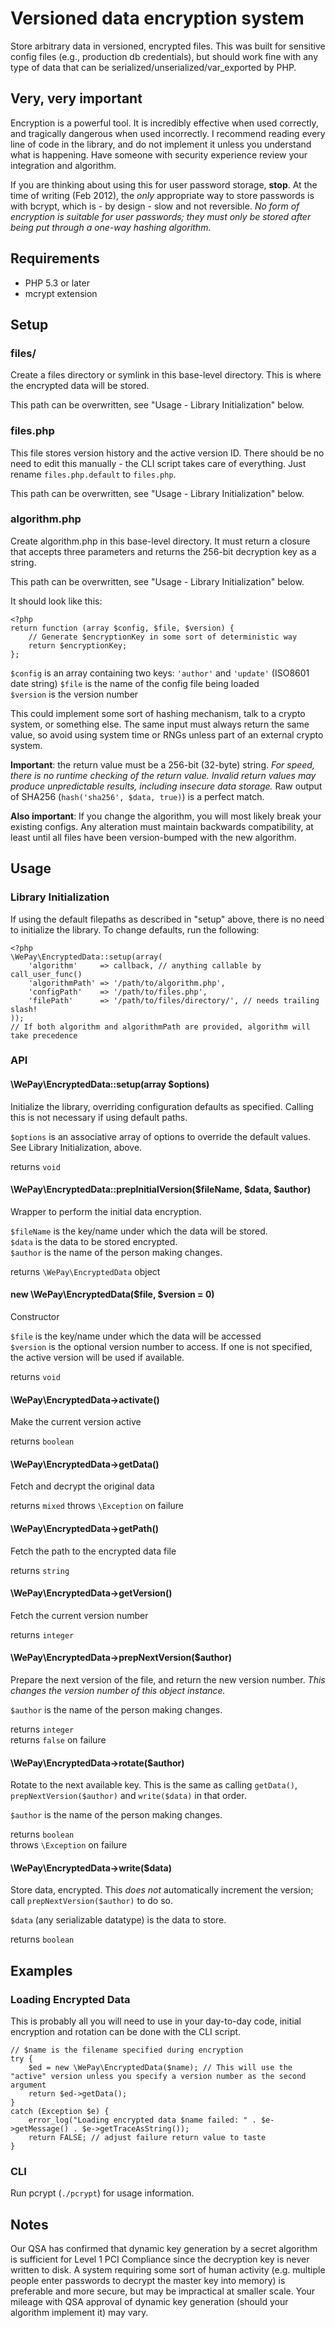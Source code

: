 Versioned data encryption system
================================
Store arbitrary data in versioned, encrypted files. This was built for sensitive config files (e.g., production db credentials), but should work fine with any type of data that can be serialized/unserialized/var_exported by PHP.

Very, very important
--------------------
Encryption is a powerful tool. It is incredibly effective when used correctly, and tragically dangerous when used incorrectly. I recommend reading every line of code in the library, and do not implement it unless you understand what is happening. Have someone with security experience review your integration and algorithm.

If you are thinking about using this for user password storage, **stop**. At the time of writing (Feb 2012), the *only* appropriate way to store passwords is with bcrypt, which is - by design - slow and not reversible. *No form of encryption is suitable for user passwords; they must only be stored after being put through a one-way hashing algorithm.*

Requirements
------------
* PHP 5.3 or later
* mcrypt extension

Setup
-----
### files/
Create a files directory or symlink in this base-level directory. This is where the encrypted data will be stored. 

This path can be overwritten, see "Usage - Library Initialization" below.

### files.php
This file stores version history and the active version ID. There should be no need to edit this manually - the CLI script takes care of everything. Just rename `files.php.default` to `files.php`.

This path can be overwritten, see "Usage - Library Initialization" below.

### algorithm.php
Create algorithm.php in this base-level directory. It must return a closure that accepts three parameters and returns the 256-bit decryption key as a string.

This path can be overwritten, see "Usage - Library Initialization" below.

It should look like this:

	<?php
	return function (array $config, $file, $version) {
		// Generate $encryptionKey in some sort of deterministic way
		return $encryptionKey;
	};

`$config` is an array containing two keys: `'author'` and `'update'` (ISO8601 date string)
`$file` is the name of the config file being loaded  
`$version` is the version number  

This could implement some sort of hashing mechanism, talk to a crypto system, or something else. The same input must always return the same value, so avoid using system time or RNGs unless part of an external crypto system.

**Important**: the return value must be a 256-bit (32-byte) string. *For speed, there is no runtime checking of the return value. Invalid return values may produce unpredictable results, including insecure data storage.*  Raw output of SHA256 (`hash('sha256', $data, true)`) is a perfect match.

**Also important**: If you change the algorithm, you will most likely break your existing configs. Any alteration must maintain backwards compatibility, at least until all files have been version-bumped with the new algorithm.

Usage
-----
### Library Initialization
If using the default filepaths as described in "setup" above, there is no need to initialize the library.  To change defaults, run the following:

	<?php
	\WePay\EncryptedData::setup(array(
		'algorithm'     => callback, // anything callable by call_user_func()
		'algorithmPath' => '/path/to/algorithm.php',
		'configPath'    => '/path/to/files.php',
		'filePath'      => '/path/to/files/directory/', // needs trailing slash!
	));
	// If both algorithm and algorithmPath are provided, algorithm will take precedence

### API

#### \WePay\EncryptedData::setup(array $options)
Initialize the library, overriding configuration defaults as specified. Calling this is not necessary if using default paths.

`$options` is an associative array of options to override the default values. See Library Initialization, above.

returns `void`

#### \WePay\EncryptedData::prepInitialVersion($fileName, $data, $author)
Wrapper to perform the initial data encryption.

`$fileName` is the key/name under which the data will be stored.  
`$data` is the data to be stored encrypted.  
`$author` is the name of the person making changes.

returns `\WePay\EncryptedData` object

#### new \WePay\EncryptedData($file, $version = 0)
Constructor

`$file` is the key/name under which the data will be accessed  
`$version` is the optional version number to access. If one is not specified, the active version will be used if available.

returns `void`

#### \WePay\EncryptedData->activate()
Make the current version active

returns `boolean`

#### \WePay\EncryptedData->getData()
Fetch and decrypt the original data

returns `mixed` 
throws `\Exception` on failure

#### \WePay\EncryptedData->getPath()
Fetch the path to the encrypted data file

returns `string`

#### \WePay\EncryptedData->getVersion()
Fetch the current version number

returns `integer` 

#### \WePay\EncryptedData->prepNextVersion($author)
Prepare the next version of the file, and return the new version number. *This changes the version number of this object instance.*

`$author` is the name of the person making changes.

returns `integer`  
returns `false` on failure

#### \WePay\EncryptedData->rotate($author)
Rotate to the next available key. This is the same as calling `getData()`, `prepNextVersion($author)` and `write($data)` in that order.

`$author` is the name of the person making changes.

returns `boolean`  
throws `\Exception` on failure

#### \WePay\EncryptedData->write($data)
Store data, encrypted. This *does not* automatically increment the version; call `prepNextVersion($author)` to do so.

`$data` (any serializable datatype) is the data to store.

returns `boolean`

Examples
--------
### Loading Encrypted Data
This is probably all you will need to use in your day-to-day code, initial encryption and rotation can be done with the CLI script.

	// $name is the filename specified during encryption
	try {
		$ed = new \WePay\EncryptedData($name); // This will use the "active" version unless you specify a version number as the second argument
		return $ed->getData();
	}
	catch (Exception $e) {
		error_log("Loading encrypted data $name failed: " . $e->getMessage() . $e->getTraceAsString());
		return FALSE; // adjust failure return value to taste
	}

	
### CLI
Run pcrypt (`./pcrypt`) for usage information.

Notes
-----
Our QSA has confirmed that dynamic key generation by a secret algorithm is sufficient for Level 1 PCI Compliance since the decryption key is never written to disk. A system requiring some sort of human activity (e.g. multiple people enter passwords to decrypt the master key into memory) is preferable and more secure, but may be impractical at smaller scale. Your mileage with QSA approval of dynamic key generation (should your algorithm implement it) may vary.